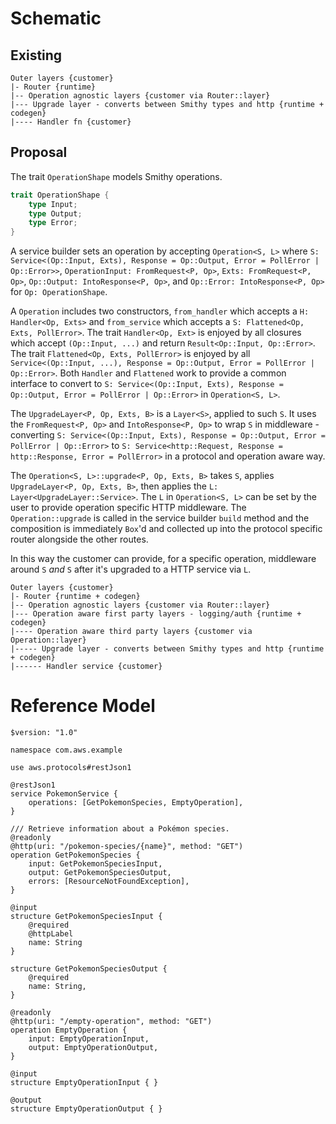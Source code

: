 # Schematic

## Existing

```
Outer layers {customer}
|- Router {runtime}
|-- Operation agnostic layers {customer via Router::layer} 
|--- Upgrade layer - converts between Smithy types and http {runtime + codegen}
|---- Handler fn {customer}
```

## Proposal

The trait `OperationShape` models Smithy operations.

```rust
trait OperationShape {
    type Input;
    type Output;
    type Error;
}
```

A service builder sets an operation by accepting `Operation<S, L>` where `S: Service<(Op::Input, Exts), Response = Op::Output, Error = PollError | Op::Error>>`, `OperationInput: FromRequest<P, Op>`, `Exts: FromRequest<P, Op>`, `Op::Output: IntoResponse<P, Op>`, and `Op::Error: IntoResponse<P, Op>` for `Op: OperationShape`.

A `Operation` includes two constructors, `from_handler` which accepts a `H: Handler<Op, Exts>` and `from_service` which accepts a `S: Flattened<Op, Exts, PollError>`. The trait `Handler<Op, Ext>` is enjoyed by all closures which accept `(Op::Input, ...)` and return `Result<Op::Input, Op::Error>`. The trait `Flattened<Op, Exts, PollError>` is enjoyed by all `Service<(Op::Input, ...), Response = Op::Output, Error = PollError | Op::Error>`. Both `Handler` and `Flattened` work to provide a common interface to convert to `S: Service<(Op::Input, Exts), Response = Op::Output, Error = PollError | Op::Error>` in `Operation<S, L>`.

The `UpgradeLayer<P, Op, Exts, B>` is a `Layer<S>`, applied to such `S`. It uses the `FromRequest<P, Op>` and `IntoResponse<P, Op>` to wrap `S` in middleware - converting `S: Service<(Op::Input, Exts), Response = Op::Output, Error = PollError | Op::Error>` to `S: Service<http::Request, Response = http::Response, Error = PollError>` in a protocol and operation aware way.

The `Operation<S, L>::upgrade<P, Op, Exts, B>` takes `S`, applies `UpgradeLayer<P, Op, Exts, B>`, then applies the `L: Layer<UpgradeLayer::Service>`. The `L` in `Operation<S, L>` can be set by the user to provide operation specific HTTP middleware. The `Operation::upgrade` is called in the service builder `build` method and the composition is immediately `Box`'d and collected up into the protocol specific router alongside the other routes.

In this way the customer can provide, for a specific operation, middleware around `S` _and_ `S` after it's upgraded to a HTTP service via `L`.

```
Outer layers {customer}
|- Router {runtime + codegen}
|-- Operation agnostic layers {customer via Router::layer} 
|--- Operation aware first party layers - logging/auth {runtime + codegen}
|---- Operation aware third party layers {customer via Operation::layer}
|----- Upgrade layer - converts between Smithy types and http {runtime + codegen}
|------ Handler service {customer}
```

# Reference Model

```smithy
$version: "1.0"

namespace com.aws.example

use aws.protocols#restJson1

@restJson1
service PokemonService {
    operations: [GetPokemonSpecies, EmptyOperation],
}

/// Retrieve information about a Pokémon species.
@readonly
@http(uri: "/pokemon-species/{name}", method: "GET")
operation GetPokemonSpecies {
    input: GetPokemonSpeciesInput,
    output: GetPokemonSpeciesOutput,
    errors: [ResourceNotFoundException],
}

@input
structure GetPokemonSpeciesInput {
    @required
    @httpLabel
    name: String
}

structure GetPokemonSpeciesOutput {
    @required
    name: String,
}

@readonly
@http(uri: "/empty-operation", method: "GET")
operation EmptyOperation {
    input: EmptyOperationInput,
    output: EmptyOperationOutput,
}

@input
structure EmptyOperationInput { }

@output
structure EmptyOperationOutput { }
```
